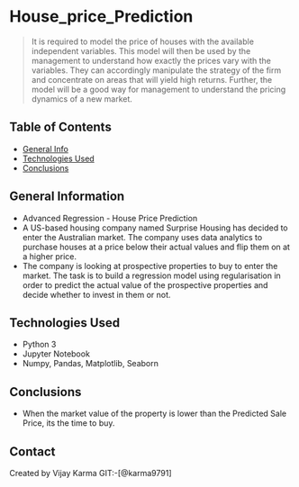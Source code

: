 # House_price_Prediction
> It is required to model the price of houses with the available independent variables. This model will then be used by the management to understand how exactly the prices vary with the variables. They can accordingly manipulate the strategy of the firm and concentrate on areas that will yield high returns. Further, the model will be a good way for management to understand the pricing dynamics of a new market.


## Table of Contents
* [General Info](#general-information)
* [Technologies Used](#technologies-used)
* [Conclusions](#conclusions)

## General Information
- Advanced Regression - House Price Prediction
- A US-based housing company named Surprise Housing has decided to enter the Australian market. The company uses data analytics to purchase houses at a price below their actual values and flip them on at a higher price.
- The company is looking at prospective properties to buy to enter the market. The task is to build a regression model using regularisation in order to predict the actual value of the prospective properties and decide whether to invest in them or not.


## Technologies Used
- Python 3
- Jupyter Notebook
- Numpy, Pandas, Matplotlib, Seaborn

## Conclusions
- When the market value of the property is lower than the Predicted Sale Price, its the time to buy.

## Contact
Created by Vijay Karma GIT:-[@karma9791]
